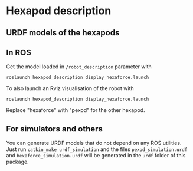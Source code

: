 # Hexapod description

## URDF models of the hexapods

## In ROS

Get the model loaded in `/robot_description` parameter with 
```shell
roslaunch hexapod_description display_hexaforce.launch
```

To also launch an Rviz visualisation of the robot with
```shell
roslaunch hexapod_description display_hexaforce.launch
```

Replace "hexaforce" with "pexod" for the other hexapod.

## For simulators and others

You can generate URDF models that do not depend on any ROS utilities. Just run `catkin_make urdf_simulation` and the files `pexod_simulation.urdf` and `hexaforce_simulation.urdf` will be generated in the `urdf` folder of this package.
